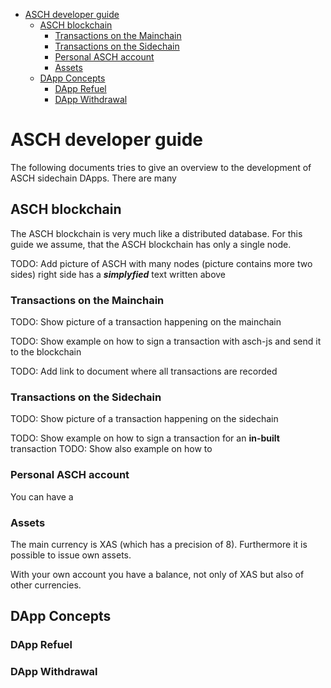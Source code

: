<!-- TOC -->

- [ASCH developer guide](#asch-developer-guide)
  - [ASCH blockchain](#asch-blockchain)
    - [Transactions on the Mainchain](#transactions-on-the-mainchain)
    - [Transactions on the Sidechain](#transactions-on-the-sidechain)
    - [Personal ASCH account](#personal-asch-account)
    - [Assets](#assets)
  - [DApp Concepts](#dapp-concepts)
    - [DApp Refuel](#dapp-refuel)
    - [DApp Withdrawal](#dapp-withdrawal)

<!-- /TOC -->


# ASCH developer guide

The following documents tries to give an overview to the development of ASCH sidechain DApps. There are many 



## ASCH blockchain
The ASCH blockchain is very much like a distributed database. For this guide we assume, that the ASCH blockchain has only a single node.  

TODO: Add picture of ASCH with many nodes (picture contains more two sides) right side has a ___simplyfied___ text written above




### Transactions on the Mainchain

TODO: Show picture of a transaction happening on the mainchain

TODO: Show example on how to sign a transaction with asch-js and send it to the blockchain

TODO: Add link to document where all transactions are recorded


### Transactions on the Sidechain

TODO: Show picture of a transaction happening on the sidechain

TODO: Show example on how to sign a transaction for an __in-built__ transaction
TODO: Show also example on how to 



### Personal ASCH account

You can have a



### Assets

The main currency is XAS (which has a precision of 8). Furthermore it is possible to issue own assets.

With your own account you have a balance, not only of XAS but also of other currencies.  



## DApp Concepts


### DApp Refuel  


### DApp Withdrawal  
